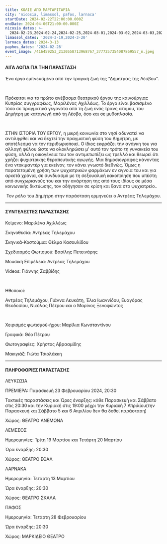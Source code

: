 ```yaml
---
title: ΚΟΛΙΕ ΑΠΟ ΜΑΡΓΑΡΙΤΑΡΙΑ
city: 'nicosia, limassol, pafos, larnaca'
startDate: 2024-02-22T22:00:00.000Z
endDate: 2024-04-06T21:00:00.000Z
nicosia_dates: >-
  2024-02-23,2024-02-24,2024-02-25,2024-03-01,2024-03-02,2024-03-03,2024-03-8,2024-03-9,2024-03-10,2024-03-15,2024-03-16,2024-03-17,2024-03-22,2024-03-23,2024-03-24,2024-03-29,2024-03-30,2024-03-31,2024-04-7
limassol_dates: '2024-3-19,2024-3-20'
larnaca_dates: 2024-3-13
paphos_dates: '2024-02-28'
event_image: /416459253_2130558713968767_3777257354087869557_n.jpeg
---
```


#### ΛΙΓΑ ΛΟΓΙΑ ΓΙΑ ΤΗΝ ΠΑΡΑΣΤΑΣΗ

Ένα έργο εμπνευσμένο από την τραγική ζωή της
"Δήμητρας της Λέσβου".

 

Πρόκειται για το πρώτο ανέβασμα θεατρικού έργου της
καινούργιας Κυπρίας συγγραφέως, Μαριλένας Αχιλλέως. Το έργο είναι βασισμένο
τόσο σε πραγματικά γεγονότα από τη ζωή ενός τρανς ατόμου, του Δημήτρη με
καταγωγή από τη Λέσβο, όσο και σε μυθοπλασία.

 

ΣΤΗΝ ΙΣΤΟΡΙΑ ΤΟΥ ΕΡΓΟΥ, η μικρή κοινωνία στο νησί
αδυνατεί να αντιληφθεί και να δεχτεί την πραγματική φύση του Δημήτρη, με αποτέλεσμα
να τον περιθωριοποιεί. Ο ίδιος εκφράζει την ανάγκη του για αλλαγή φύλου ώστε να
ολοκληρώσει μ' αυτό τον τρόπο τη γυναικεία του φύση, αλλά η οικογένεια του τον
αντιμετωπίζει ως τρελλό και θεωρεί ότι χρήζει ψυχιατρικής θεραπευτικής αγωγής.
Μια δημοσιογράφος κάνοντας ένα ντοκιμαντέρ για εκείνον, τον κάνει γνωστό
διεθνώς. Όμως η παρατεταμένη χρήση των ψυχιατρικών φαρμάκων εν αγνοία του και
για αρκετά χρόνια, σε συνδυασμό με τη σεξουαλική κακοποίηση που υπέστη από
συγχωριανούς του και την ανάρτηση της από τους ιδίους σε μέσα κοινωνικής
δικτύωσης, τον οδήγησαν σε κρίση και ξανά στο ψυχιατρείο..

 Τον ρόλο του Δημήτρη στην παράσταση ερμηνεύει ο Αντρέας Τηλεμάχου.

***

#### ΣΥΝΤΕΛΕΣΤΕΣ ΠΑΡΑΣΤΑΣΗΣ

Κείμενο: Μαριλένα Αχιλλέως

Σκηνοθεσία: Αντρέας Τηλεμάχου

Σκηνικά-Κοστούμια: Θέλμα Κασουλίδου

Σχεδιασμός Φωτισμού: Βασίλης Πετεινάρης

Μουσική Επιμέλεια: Αντρέας Τηλεμάχου

Videos: Γιάννης Σαββίδης

 

Ηθοποιοί:

Αντρέας Τηλεμάχου, Γιάννα Λευκάτη, Έλια Ιωαννίδου,
Ευαγόρας Θεοδοσίου, Νικόλας Πέτρου και ο Μαρίνος Ξενοφώντος

 

Χειρισμός φωτισμού-ήχου: Μαρίλια Κωνσταντίνου

Γραφικά: Θέο Πέτρου

Φωτογραφίες: Χρήστος Αβρααμίδης

Μακιγιάζ: Γιώτα Τσιολάκκη

***

#### ΠΛΗΡΟΦΟΡΙΕΣ ΠΑΡΑΣΤΑΣΗΣ

ΛΕΥΚΩΣΙΑ

ΠΡΕΜΙΕΡΑ: Παρασκευή 23 Φεβρουαρίου 2024, 20:30

Τακτικές παραστάσεις και Ώρες έναρξης: κάθε Παρασκευή και Σάββατο στις 20:30 και την Κυριακή στις 19:00 μέχρι την Κυριακή 7 Απριλίου(την Παρασκευή και Σάββατο 5 και 6 Απριλίου
δεν θα δοθεί παράσταση)

Χώρος: ΘΕΑΤΡΟ ΑΝΕΜΩΝΑ

ΛΕΜΕΣΟΣ

Ημερομηνίες: Τρίτη 19 Μαρτίου και Τετάρτη 20 Μαρτίου

Ώρα έναρξης: 20:30

Χώρος: ΘΕΑΤΡΟ ΕΘΑΛ

ΛΑΡΝΑΚΑ

Ημερομηνία: Τετάρτη 13 Μαρτίου

Ώρα έναρξης: 20:30

Χώρος: ΘΕΑΤΡΟ ΣΚΑΛΑ

ΠΑΦΟΣ

Ημερομηνία: Τετάρτη 28 Φεβρουαρίου

Ώρα έναρξης: 20:30

Χώρος: ΜΑΡΚΙΔΕΙΟ ΘΕΑΤΡΟ
